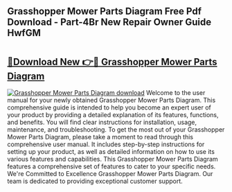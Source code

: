 ## Grasshopper Mower Parts Diagram Free Pdf Download - Part-4Br New Repair Owner Guide HwfGM

# <h2><a href="http://dfhdv77.blite.top/?on=Grasshopper+Mower+Parts+Diagram">🔗Download New 👉🔴 Grasshopper Mower Parts Diagram</a></h2>

[![Grasshopper Mower Parts Diagram download](https://i.imgur.com/lujVjoI.png)](http://dfhdv77.blite.top/?on=Grasshopper+Mower+Parts+Diagram)
Welcome to the user manual for your newly obtained Grasshopper Mower Parts Diagram. This comprehensive guide is intended to help you become an expert user of your product by providing a detailed explanation of its features, functions, and benefits. You will find clear instructions for installation, usage, maintenance, and troubleshooting. To get the most out of your Grasshopper Mower Parts Diagram, please take a moment to read through this comprehensive user manual. It includes step-by-step instructions for setting up your product, as well as detailed information on how to use its various features and capabilities. This Grasshopper Mower Parts Diagram features a comprehensive set of features to cater to your specific needs. We're Committed to Excellence Grasshopper Mower Parts Diagram. Our team is dedicated to providing exceptional customer support.
